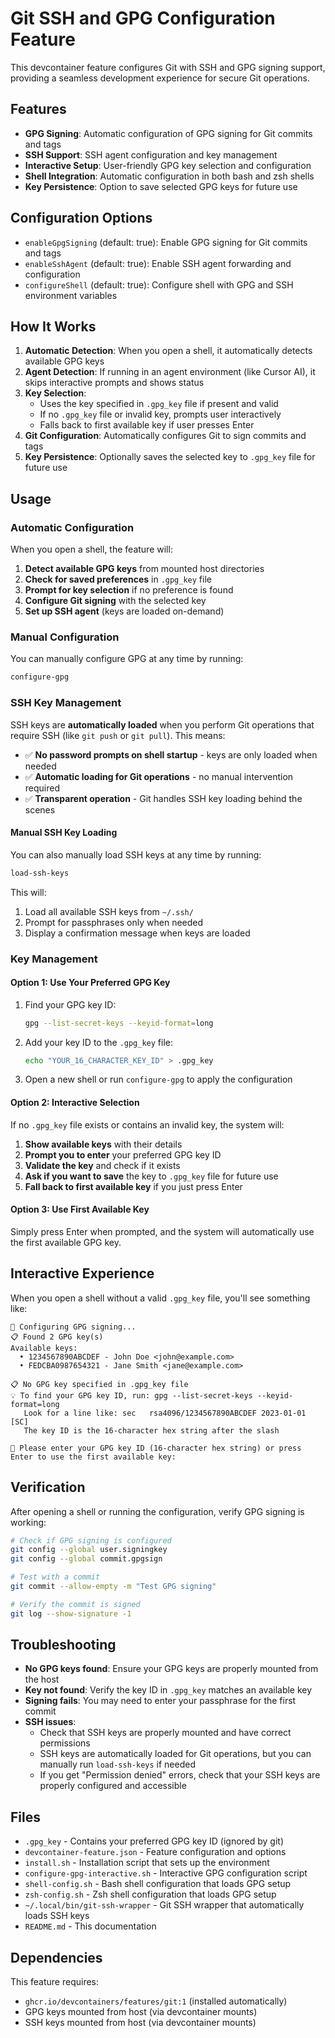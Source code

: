 # Git SSH and GPG Configuration Feature

This devcontainer feature configures Git with SSH and GPG signing support, providing a seamless development experience for secure Git operations.

## Features

- **GPG Signing**: Automatic configuration of GPG signing for Git commits and tags
- **SSH Support**: SSH agent configuration and key management
- **Interactive Setup**: User-friendly GPG key selection and configuration
- **Shell Integration**: Automatic configuration in both bash and zsh shells
- **Key Persistence**: Option to save selected GPG keys for future use

## Configuration Options

- `enableGpgSigning` (default: true): Enable GPG signing for Git commits and tags
- `enableSshAgent` (default: true): Enable SSH agent forwarding and configuration
- `configureShell` (default: true): Configure shell with GPG and SSH environment variables

## How It Works

1. **Automatic Detection**: When you open a shell, it automatically detects available GPG keys
2. **Agent Detection**: If running in an agent environment (like Cursor AI), it skips interactive prompts and shows status
3. **Key Selection**:
   - Uses the key specified in `.gpg_key` file if present and valid
   - If no `.gpg_key` file or invalid key, prompts user interactively
   - Falls back to first available key if user presses Enter
4. **Git Configuration**: Automatically configures Git to sign commits and tags
5. **Key Persistence**: Optionally saves the selected key to `.gpg_key` file for future use

## Usage

### Automatic Configuration

When you open a shell, the feature will:

1. **Detect available GPG keys** from mounted host directories
2. **Check for saved preferences** in `.gpg_key` file
3. **Prompt for key selection** if no preference is found
4. **Configure Git signing** with the selected key
5. **Set up SSH agent** (keys are loaded on-demand)

### Manual Configuration

You can manually configure GPG at any time by running:

```bash
configure-gpg
```

### SSH Key Management

SSH keys are **automatically loaded** when you perform Git operations that require SSH (like `git push` or `git pull`). This means:

- ✅ **No password prompts on shell startup** - keys are only loaded when needed
- ✅ **Automatic loading for Git operations** - no manual intervention required
- ✅ **Transparent operation** - Git handles SSH key loading behind the scenes

#### Manual SSH Key Loading

You can also manually load SSH keys at any time by running:

```bash
load-ssh-keys
```

This will:
1. Load all available SSH keys from `~/.ssh/`
2. Prompt for passphrases only when needed
3. Display a confirmation message when keys are loaded

### Key Management

#### Option 1: Use Your Preferred GPG Key

1. Find your GPG key ID:
   ```bash
   gpg --list-secret-keys --keyid-format=long
   ```

2. Add your key ID to the `.gpg_key` file:
   ```bash
   echo "YOUR_16_CHARACTER_KEY_ID" > .gpg_key
   ```

3. Open a new shell or run `configure-gpg` to apply the configuration

#### Option 2: Interactive Selection

If no `.gpg_key` file exists or contains an invalid key, the system will:

1. **Show available keys** with their details
2. **Prompt you to enter** your preferred GPG key ID
3. **Validate the key** and check if it exists
4. **Ask if you want to save** the key to `.gpg_key` file for future use
5. **Fall back to first available key** if you just press Enter

#### Option 3: Use First Available Key

Simply press Enter when prompted, and the system will automatically use the first available GPG key.

## Interactive Experience

When you open a shell without a valid `.gpg_key` file, you'll see something like:

```
🔐 Configuring GPG signing...
📋 Found 2 GPG key(s)
Available keys:
  • 1234567890ABCDEF - John Doe <john@example.com>
  • FEDCBA0987654321 - Jane Smith <jane@example.com>

📋 No GPG key specified in .gpg_key file
💡 To find your GPG key ID, run: gpg --list-secret-keys --keyid-format=long
   Look for a line like: sec   rsa4096/1234567890ABCDEF 2023-01-01 [SC]
   The key ID is the 16-character hex string after the slash

🔑 Please enter your GPG key ID (16-character hex string) or press Enter to use the first available key:
```

## Verification

After opening a shell or running the configuration, verify GPG signing is working:

```bash
# Check if GPG signing is configured
git config --global user.signingkey
git config --global commit.gpgsign

# Test with a commit
git commit --allow-empty -m "Test GPG signing"

# Verify the commit is signed
git log --show-signature -1
```

## Troubleshooting

- **No GPG keys found**: Ensure your GPG keys are properly mounted from the host
- **Key not found**: Verify the key ID in `.gpg_key` matches an available key
- **Signing fails**: You may need to enter your passphrase for the first commit
- **SSH issues**:
  - Check that SSH keys are properly mounted and have correct permissions
  - SSH keys are automatically loaded for Git operations, but you can manually run `load-ssh-keys` if needed
  - If you get "Permission denied" errors, check that your SSH keys are properly configured and accessible

## Files

- `.gpg_key` - Contains your preferred GPG key ID (ignored by git)
- `devcontainer-feature.json` - Feature configuration and options
- `install.sh` - Installation script that sets up the environment
- `configure-gpg-interactive.sh` - Interactive GPG configuration script
- `shell-config.sh` - Bash shell configuration that loads GPG setup
- `zsh-config.sh` - Zsh shell configuration that loads GPG setup
- `~/.local/bin/git-ssh-wrapper` - Git SSH wrapper that automatically loads SSH keys
- `README.md` - This documentation

## Dependencies

This feature requires:
- `ghcr.io/devcontainers/features/git:1` (installed automatically)
- GPG keys mounted from host (via devcontainer mounts)
- SSH keys mounted from host (via devcontainer mounts)
